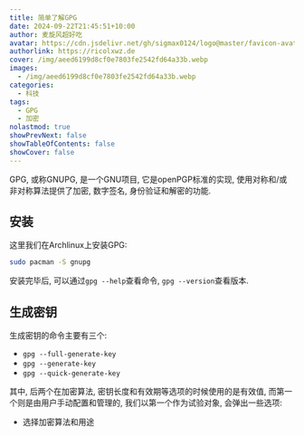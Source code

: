 ```yaml
---
title: 简单了解GPG
date: 2024-09-22T21:45:51+10:00
author: 麦旋风超好吃
avatar: https://cdn.jsdelivr.net/gh/sigmax0124/logo@master/favicon-avatar.jpg
authorlink: https://ricolxwz.de
cover: /img/aeed6199d8cf0e7803fe2542fd64a33b.webp
images:
  - /img/aeed6199d8cf0e7803fe2542fd64a33b.webp
categories:
  - 科技
tags:
  - GPG
  - 加密
nolastmod: true
showPrevNext: false
showTableOfContents: false
showCover: false
---
```


GPG, 或称GNUPG, 是一个GNU项目, 它是openPGP标准的实现, 使用对称和/或非对称算法提供了加密, 数字签名, 身份验证和解密的功能. 

<!--more-->

## 安装

这里我们在Archlinux上安装GPG:

```bash
sudo pacman -S gnupg
```

安装完毕后, 可以通过`gpg --help`查看命令, `gpg --version`查看版本.

## 生成密钥

生成密钥的命令主要有三个:

- `gpg --full-generate-key`
- `gpg --generate-key`
- `gpg --quick-generate-key`

其中, 后两个在加密算法, 密钥长度和有效期等选项的时候使用的是有效值, 而第一个则是由用户手动配置和管理的, 我们以第一个作为试验对象, 会弹出一些选项:

- 选择加密算法和用途